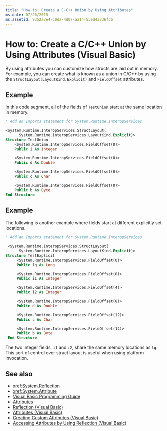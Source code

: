 ```yaml
---
title: "How to: Create a C-C++ Union by Using Attributes"
ms.date: 07/20/2015
ms.assetid: 9352a7e4-c0da-4d07-aa14-55ed43736fcb
---
```

# How to: Create a C/C++ Union by Using Attributes (Visual Basic)

By using attributes you can customize how structs are laid out in memory. For example, you can create what is known as a union in C/C++ by using the `StructLayout(LayoutKind.Explicit)` and `FieldOffset` attributes.

## Example

In this code segment, all of the fields of `TestUnion` start at the same location in memory.

```vb
' Add an Imports statement for System.Runtime.InteropServices.

<System.Runtime.InteropServices.StructLayout(
      System.Runtime.InteropServices.LayoutKind.Explicit)>
Structure TestUnion
    <System.Runtime.InteropServices.FieldOffset(0)>
    Public i As Integer

    <System.Runtime.InteropServices.FieldOffset(0)>
    Public d As Double

    <System.Runtime.InteropServices.FieldOffset(0)>
    Public c As Char

    <System.Runtime.InteropServices.FieldOffset(0)>
    Public b As Byte
End Structure
```

## Example

The following is another example where fields start at different explicitly set locations.

```vb
' Add an Imports statement for System.Runtime.InteropServices.

 <System.Runtime.InteropServices.StructLayout(
      System.Runtime.InteropServices.LayoutKind.Explicit)>
Structure TestExplicit
     <System.Runtime.InteropServices.FieldOffset(0)>
     Public lg As Long

     <System.Runtime.InteropServices.FieldOffset(0)>
     Public i1 As Integer

     <System.Runtime.InteropServices.FieldOffset(4)>
     Public i2 As Integer

     <System.Runtime.InteropServices.FieldOffset(8)>
     Public d As Double

     <System.Runtime.InteropServices.FieldOffset(12)>
     Public c As Char

     <System.Runtime.InteropServices.FieldOffset(14)>
     Public b As Byte
 End Structure
```

The two integer fields, `i1` and `i2`, share the same memory locations as `lg`. This sort of control over struct layout is useful when using platform invocation.

## See also

- <xref:System.Reflection>
- <xref:System.Attribute>
- [Visual Basic Programming Guide](../../../../visual-basic/programming-guide/index.md)
- [Attributes](../../../../standard/attributes/index.md)
- [Reflection (Visual Basic)](../../../../visual-basic/programming-guide/concepts/reflection.md)
- [Attributes (Visual Basic)](../../../../visual-basic/language-reference/attributes.md)
- [Creating Custom Attributes (Visual Basic)](../../../../visual-basic/programming-guide/concepts/attributes/creating-custom-attributes.md)
- [Accessing Attributes by Using Reflection (Visual Basic)](../../../../visual-basic/programming-guide/concepts/attributes/accessing-attributes-by-using-reflection.md)
